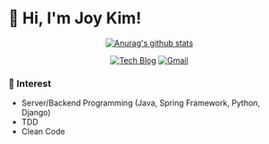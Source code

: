 # 👋 Hi, I'm Joy Kim!

<div align=center>

[![Anurag's github stats](https://github-readme-stats.vercel.app/api?username=joyykim&?count_private=true&show_icons=true&theme=vue)](https://github.com/anuraghazra/github-readme-stats)

[![Tech Blog](http://img.shields.io/badge/-Tech%20blog-blue?style=flat-square&logo=reason-studios&link=https://joyykim.tistory.com/)](https://joyykim.tistory.com/)
[![Gmail](https://img.shields.io/badge/Gmail-d14836?style=flat-square&logo=Gmail&logoColor=white&link=mailto:kjw11077naver@gmail.com)](mailto:kjw11077naver@gmail.com)

</div>

### 🎈 Interest
- Server/Backend Programming (Java, Spring Framework, Python, Django)
- TDD
- Clean Code
